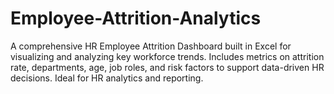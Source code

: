 # Employee-Attrition-Analytics
A comprehensive HR Employee Attrition Dashboard built in Excel for visualizing and analyzing key workforce trends. Includes metrics on attrition rate, departments, age, job roles, and risk factors to support data-driven HR decisions. Ideal for HR analytics and reporting.
